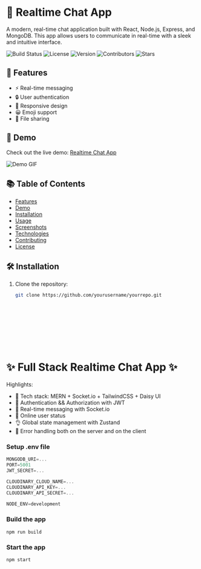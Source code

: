 # 🚀 Realtime Chat App

A modern, real-time chat application built with React, Node.js, Express, and MongoDB. This app allows users to communicate in real-time with a sleek and intuitive interface.

![Build Status](https://img.shields.io/github/workflow/status/yourusername/yourrepo/CI)
![License](https://img.shields.io/github/license/yourusername/yourrepo)
![Version](https://img.shields.io/github/v/release/yourusername/yourrepo)
![Contributors](https://img.shields.io/github/contributors/yourusername/yourrepo)
![Stars](https://img.shields.io/github/stars/yourusername/yourrepo)

## 🌟 Features

- ⚡ Real-time messaging
- 🔒 User authentication
- 📱 Responsive design
- 😀 Emoji support
- 📁 File sharing

## 🎥 Demo

Check out the live demo: [Realtime Chat App](https://your-live-demo-link.com)

![Demo GIF](path/to/demo-gif.gif)

## 📚 Table of Contents

- [Features](#-features)
- [Demo](#-demo)
- [Installation](#-installation)
- [Usage](#-usage)
- [Screenshots](#-screenshots)
- [Technologies](#-technologies)
- [Contributing](#-contributing)
- [License](#-license)

## 🛠️ Installation

1. Clone the repository:
   ```sh
   git clone https://github.com/yourusername/yourrepo.git











# ✨ Full Stack Realtime Chat App ✨

Highlights:

- 🌟 Tech stack: MERN + Socket.io + TailwindCSS + Daisy UI
- 🎃 Authentication && Authorization with JWT
- 👾 Real-time messaging with Socket.io
- 🚀 Online user status
- 👌 Global state management with Zustand
- 🐞 Error handling both on the server and on the client

### Setup .env file

```js
MONGODB_URI=...
PORT=5001
JWT_SECRET=...

CLOUDINARY_CLOUD_NAME=...
CLOUDINARY_API_KEY=...
CLOUDINARY_API_SECRET=...

NODE_ENV=development
```

### Build the app

```shell
npm run build
```

### Start the app

```shell
npm start
```

